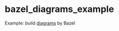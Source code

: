 # bazel_diagrams_example

Example: build [diagrams](https://github.com/mingrammer/diagrams) by Bazel
